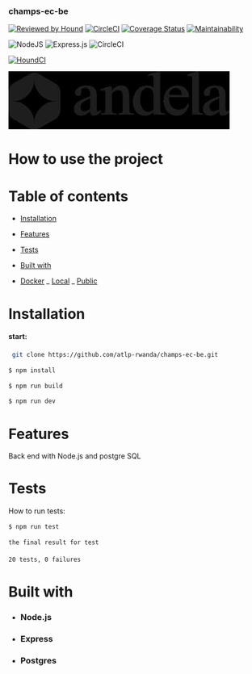 ### champs-ec-be

[![Reviewed by Hound](https://img.shields.io/badge/Reviewed_by-Hound-8E64B0.svg)](https://houndci.com)
[![CircleCI](https://dl.circleci.com/status-badge/img/gh/atlp-rwanda/champs-ec-be/tree/development.svg?style=svg)](https://dl.circleci.com/status-badge/redirect/gh/atlp-rwanda/champs-ec-be/tree/development)
[![Coverage Status](https://coveralls.io/repos/github/atlp-rwanda/champs-ec-be/badge.svg)](https://coveralls.io/github/atlp-rwanda/champs-ec-be)
[![Maintainability](https://api.codeclimate.com/v1/badges/44cd8dee96aeb01f2dd0/maintainability)](https://codeclimate.com/github/atlp-rwanda/champs-ec-be/maintainability)

![NodeJS](https://img.shields.io/badge/node.js-6DA55F?style=for-the-badge&logo=node.js&logoColor=white) ![Express.js](https://img.shields.io/badge/express.js-%23404d59.svg?style=for-the-badge&logo=express&logoColor=%2361DAFB) ![CircleCI](https://img.shields.io/badge/circle%20ci-%23161616.svg?style=for-the-badge&logo=circleci&logoColor=white)

[![HoundCI](https://img.shields.io/badge/style--blue.svg?label=HoundCI&logo=eslint&style=flat)](https://houndci.com)

![alt text](image.png)

# How to use the project



# Table of contents


- [Installation](#installation)
- [Features](#Features)

- [Tests](#tests)
- [Built with](#Built-with)
- [Docker](#docker)
_ [Local](#local)
_ [Public](#public)

# Installation

#### start:

```bash
 git clone https://github.com/atlp-rwanda/champs-ec-be.git
```

```bash
$ npm install
```

```bash
$ npm run build
```

```bash
$ npm run dev
```

# Features

Back end with Node.js and postgre SQL

# Tests

How to run tests:

```bash
$ npm run test
```

```bash
the final result for test

20 tests, 0 failures
```

# Built with

- ### Node.js
- ### Express
- ### Postgres
